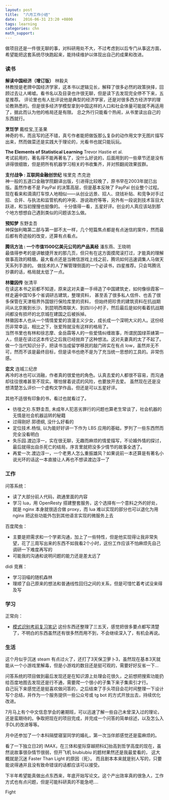 ```yaml
---
layout: post
title:  "六月工作小结"
date:   2016-06-31 23:20 +0800
tags: learning 
categories: chn
math_support: 
---
```


做项目还是一件很无聊的事，对科研用处不大，不过考虑到以后专门从事这方面，希望能把这套系统尽快跑起来，能持续维护以体现出自己的成果和改进。

### 读书

**解读中国经济（增订版）** 林毅夫  
林教授是老牌中国经济学家，这本书以逻辑见长，解释了很多必然的政策抉择，回顾过去让人唏嘘。看书名以及目录也许很无聊，但是读下去发现完全停不下来，五星推荐。
评论里也有人批评说他是典型的经济学家，还是对很多西方经济学的理论教熟悉的。但是很多经济学模型拿到中国这样的人口和社会体量可能就不再适用了，据此而认为他的格局还是有限。
总之外行只能看个热闹，从书里读出自己的东西就行。


**烹饪学** 戴桂宝,王圣果  
神奇的书，而且写的还不错，真亏作者能把做饭那么复杂的动作用文字无图片描写出来，然而做菜还是实践大于理论的，光看书也就只能玩玩。

**The Elements of Statistical Learning** Trevor Hastie et al.   
考试前用的，著名得不能再著名了，没什么好说的，后面用到的一些章节还是没有讲得很细致，但是把所有机器学习相关的书收集齐，并对照翻阅效果拔群。

**支付战争 : 互联网金融创世纪** 埃里克 杰克逊   
神一般的五道口金融学院翻译出版，引进得比较晚了，原书早在2003年就已出版。虽然作者不是 PayPal 的决策高层，但是基本反映了 PayPal 创业整个过程。
现在看来和滴滴打车惊人地相似——从创业远景、招人、烧钱补贴、和竞争对手过招、合并、与执法和监管机构的冲突、游说政府等等，另外有一段说到技术盲目大跃进，和当初搜搜也挺像的。
十分值得一看，五星好评。创业的人真应该站到那个地方想想自己遇到类似的问题该怎么做。

**预知梦** 东野圭吾  
神探伽利略第二部与第一部不太一样，几个短篇焦点都是有点迷信的案件，然而最后都有奇迹般的改变，还算有点看点。

**腾讯方法 : 一个市值1500亿美元公司的产品真经** 潘东燕、王晓明   
最值得参考的是讲敏捷开发的那几页，但只有在这方面摸爬滚打过，才能真的理解做事高效的精髓。最大看点还是当微信游戏上线之前，腾讯如何迅速调集人马做天天系列手游的。
做技术的人了解管理侧面的一个必读书，四星推荐。只会骂腾讯抄袭的话，格局就太低了一点。

**林徽因传** 张清平  
在读这本书之前都不知道，原来这对夫妻一手缔造了中国建筑史，如何像徐霞客一样走遍中国10多个省调研古建筑，整理资料，
甚至丢了很多私人信件、也丢了很多保管在天津租界外国银行保险库里的资料，
但始终把珍贵的建筑资料在抗战期间从北京搬到长沙、到昆明西南联大、到四川小村子，然后最后是如何看着抗战期间都没有损坏的北京城在建国之后被拆掉。   
林徽因本人也从一个情情爱爱的浪漫主义少女，成长成一个深明大义的人。这份经历非常幸运，相比之下，张爱玲就没有这样的格局了。   
当然书里也有林和徐志摩、金岳霖等人的一些爱情纠缠故事，所谓民国绿茶婊第一人，但是在读过这本传记之后我已经抛弃了这种想法。这对夫妻真的太了不起了。   
做一个当代知识分子，把读书当成留学移民的敲门砖实在有点 low，虽然并无不可，然而不该是最终目标，但是读书也绝不是为了充当统一思想的工具的。非常伤感。

**恋文** 连城三纪彦   
再冷的冰也可以消融，作者真的很爱他的角色。认真去爱的人都很不容易，而沟通却往往很难甚至不现实。哪怕冒着说谎的风险，也要放开去爱。
虽然现在还是没想清楚怎么评价一个虚构文学作品，但还是可以五星好评。

其他不适很有印象的书，看过也就看过了。

- 彷徨之刃.东野圭吾, 未成年人犯恶劣罪行的问题也算老生常谈了，社会机器的无情是社会机器运转的秘籍
- 过得刚好.郭德纲, 没什么好看的
- 定位技术.杨恒, 以为能好好讲一下作为 LBS 应用的基础，罗列了一些东西然而完全没看明白
- 失乐园.渡边淳一，实在很无聊，无趣而麻烦的情爱描写，不论婚外情的探讨，最后就得出自杀死亡的结局，序言里就把没多少情节的故事全透了。
- 再爱一次.渡边淳一，一个老男人怎么重振雄风？如果说前一本还算是有著名小说光环的话这一本直接让人再也不想读渡边淳一了

### 工作

问答系统：

- 读了大部分前人代码，疏通里面的内容
- 学习 lua，用 OpenResty 搭建整套服务，这个选择有一个意料之外的好处，就是 nginx 本身就很适合做 proxy，而 lua 难以实现的部分也可以退化为用 nginx 把这些功能外包到其他语言实现的微服务上去

百度爬虫：

- 主要是把需求和一个学弟沟通，加上了一些特性，但是他实现得让我非常失望，花了三周写出来的东西不如我看2个小时，这份工作应该不怕麻烦先自己调研一下难度再写的
- 可能我的沟通和说明问题的能力还是差太远了

didi 竞赛：

- 学习羽喵的随机森林
- 理顺了自己原来的想法和普通线性回归之间的关系，但是可惜忙着考试没来得及写

### 学习

正常向：

- [模式识别考前复习笔记](http://libzx.so/wiki/pattern_recognition/Final_Notes/) 这份东西还整理了三五天，感觉把很多要点都写清楚了，不明白的东西虽然还有很多然而用不到，不会继续深入了，有机会再说。

### 生活

这个月似乎沉迷 steam 有点过火了，还打了3天保卫萝卜3，虽然现在基本3天就能从一个小游戏里解毒，但是小游戏的数目还是挺可观的，需要好好反省一下...

问答系统的项目做到最后发现还是在知识源上处理会花很久，之前想把搜索功能扔给百度地图去发现还是行不通，需要爬一个很小的子集下来子集索引才行。  
自己玩下来感觉还是挺喜欢做问答的，之后结束了手头项目会花时间整理一下设计写个总结，并作为一个服务提供一些公众号或 tg bot 的方式开放出去，持续优化改进。

7月马上有个中文信息学会的暑期班，可以迅速了解一些自己未曾深入过的理论，还是蛮期待的。争取把现在的项目完成，并完成一个问答的简单综述，以及怎么入手DL的改进等等。

月中还参加了一个本科隔壁寝室同学的婚礼，第一次当伴郎感觉还是蛮麻烦的。

看了一下独立日2的 IMAX，在三体和星际穿越把科幻抬高到哲学高度的现在，虽然说故事很杂情节很弱，但开飞机 biubiubiu 的题材果然还是我最爱看的，
这大概就是沉迷 Faster Than Light 的原因（死）。
而且剧本本来就是别人写的，只要能说得通并且没有致命错误的话都应该可以接受。

下半年希望能真做出点东西来，年底开始写论文。这个产出效率真的很急人，工作方式也有点问题，但是可能科研真的不能急吧....

Fight

